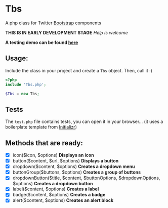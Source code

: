 Tbs
===

A php class for Twitter [Bootstrap](http://getbootstrap.com/) components

**THIS IS IN EARLY DEVELOPMENT STAGE** *Help is welcome*

**A testing demo can be found [here](http://experimentslabs.com/test/tbs/index.php)**
## Usage:
Include the class in your project and create a `Tbs` object. Then, call it :)

```PHP
<?php
include 'Tbs.php';

$Tbs = new Tbs;
```

## Tests
The `test.php` file contains tests, you can open it in your browser... (it uses a boilerplate template from [Initializr](http://www.initializr.com/))

## Methods that are ready:

 - [x] icon($icon, $options) **Displays an icon**
 - [x] button($content, $url, $options) **Displays a button**
 - [x] dropdown($content, $options) **Creates a dropdown menu**
 - [x] buttonGroup($buttons, $options) **Creates a group of buttons**
 - [x] dropdownButton($title, $content, $buttonOptions, $dropdownOptions, $options) **Creates a dropdown button**
 - [x] label($content, $options) **Creates a label**
 - [x] badge($content, $options) **Creates a badge**
 - [x] alert($content, $options) **Creates an alert block**